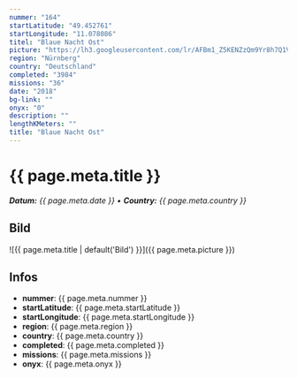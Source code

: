 ```yaml
---
nummer: "164"
startLatitude: "49.452761"
startLongitude: "11.078086"
titel: "Blaue Nacht Ost"
picture: "https://lh3.googleusercontent.com/lr/AFBm1_Z5KENZzQm9Yr8h7Q1VMhRsoZoR1w45tz0xFcZLwP7A-5EP-BuNiTACtibtKibcCUzxVFmyiTcYrFiGS_mCQtHZLPI98ceBuV3IIny008CXpew7vySvzTedqT0KXAWsrWSCQ0F5vscD4-NRbtZENeW867tVCHAMFt4C4EoJxV4MV73kpWdiKOkrY0s94KFp856KwwIfJQsabaUWnuHoDMWirgoLS6KHwzcwXsqek-QRz_NgrimZvP6bztm8t1fE7G8coteKnRiSkRgHaSeXfDq9Vp9k31EXa29NY41mSffsuu48Xxa0wScOG8evOilDPKX95dg888wk7M7IWjHdccG1usLTO4Y23bgl2v_qUI5ptpsMGk7JPsznPPzDRS2bBZZt4J76g4I-kURonYQyJHlUi30-faTmyHLrL0gGgiJ3UP5biPbKXbK62pkOY6u9iZbkwKUIpBfVPcaThIAopMY00UUB9QNBD3-LJeWqzBUcaiPFiut3YckvdLkWqhhhOhjOqXhKie6okfIp_B2KfZP3E_GbLK_Nk5SuUYjXytXD5dYZPLDPiyy0aTxKCwtCbHnF4YglUFw4tpVC3JBX_iNEz5-iAM4PTMrrTdOH3lG7SDp5Ryh3DRv_WrTM-5DTZSJXYjXkBZH4a8TJMJJ2gl29tRKndcQxy6d3fkJkbGYaVW6s4Je4REO4QRRhchHR20RomuiYqOC-jdbbFR9krUqDGjOfbUrnNTNepnMSV1lVfQaf10oeWFfhK_8SJThJTu7Yye918vyFdrIbiyQoO1RCgngrWkXoatS0s4XzJYscqWWOuhm_Xxwv8k5kp4MgNfGck-3tOUAi38hyCr65Kf0-GKvwGoI"
region: "Nürnberg"
country: "Deutschland"
completed: "3984"
missions: "36"
date: "2018"
bg-link: ""
onyx: "0"
description: ""
lengthKMeters: ""
title: "Blaue Nacht Ost"
---
```


# {{ page.meta.title }}
_**Datum:** {{ page.meta.date }} • **Country:** {{ page.meta.country }}_

## Bild
![{{ page.meta.title | default('Bild') }}]({{ page.meta.picture }})

## Infos
- **nummer**: {{ page.meta.nummer }}
- **startLatitude**: {{ page.meta.startLatitude }}
- **startLongitude**: {{ page.meta.startLongitude }}
- **region**: {{ page.meta.region }}
- **country**: {{ page.meta.country }}
- **completed**: {{ page.meta.completed }}
- **missions**: {{ page.meta.missions }}
- **onyx**: {{ page.meta.onyx }}

